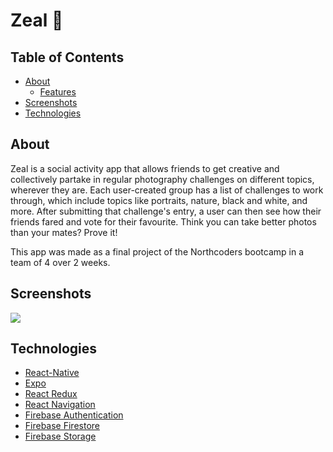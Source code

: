 # Zeal 🦓

## Table of Contents

- [About](#about)
  - [Features](#features)
- [Screenshots](#screenshots)
- [Technologies](#technologies)

## About

Zeal is a social activity app that allows friends to get creative and collectively partake in regular photography challenges on different topics, wherever they are. Each user-created group has a list of challenges to work through, which include topics like portraits, nature, black and white, and more. After submitting that challenge's entry, a user can then see how their friends fared and vote for their favourite. Think you can take better photos than your mates? Prove it!

This app was made as a final project of the Northcoders bootcamp in a team of 4 over 2 weeks.

## Screenshots

<p float='middle'>
<img src='./assets/zealpost20fps.gif'>
</p>

## Technologies

- [React-Native](https://reactnative.dev/)
- [Expo](https://expo.io/)
- [React Redux](https://react-redux.js.org/)
- [React Navigation](https://reactnavigation.org/)
- [Firebase Authentication](https://firebase.google.com/docs/auth)
- [Firebase Firestore](https://firebase.google.com/docs/firestore)
- [Firebase Storage](https://firebase.google.com/docs/storage)
